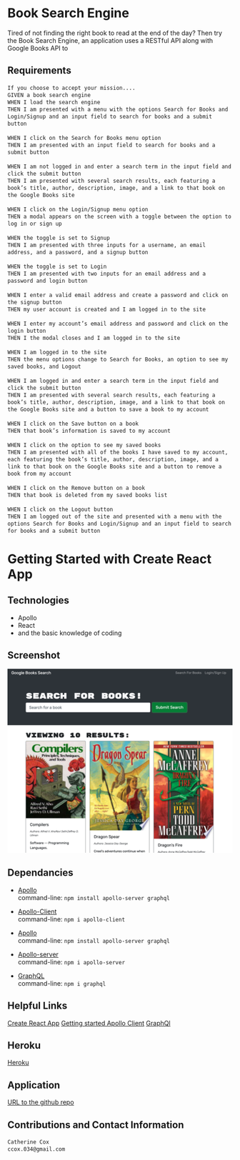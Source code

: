 # Book Search Engine

Tired of not finding the right book to read at the end of the day? Then try the Book Search Engine, an application uses a RESTful API along with Google Books API to

## Requirements

<!-- ----------------------- -->

```
If you choose to accept your mission....
GIVEN a book search engine
WHEN I load the search engine
THEN I am presented with a menu with the options Search for Books and Login/Signup and an input field to search for books and a submit button

WHEN I click on the Search for Books menu option
THEN I am presented with an input field to search for books and a submit button

WHEN I am not logged in and enter a search term in the input field and click the submit button
THEN I am presented with several search results, each featuring a book’s title, author, description, image, and a link to that book on the Google Books site

WHEN I click on the Login/Signup menu option
THEN a modal appears on the screen with a toggle between the option to log in or sign up

WHEN the toggle is set to Signup
THEN I am presented with three inputs for a username, an email address, and a password, and a signup button

WHEN the toggle is set to Login
THEN I am presented with two inputs for an email address and a password and login button

WHEN I enter a valid email address and create a password and click on the signup button
THEN my user account is created and I am logged in to the site

WHEN I enter my account’s email address and password and click on the login button
THEN I the modal closes and I am logged in to the site

WHEN I am logged in to the site
THEN the menu options change to Search for Books, an option to see my saved books, and Logout

WHEN I am logged in and enter a search term in the input field and click the submit button
THEN I am presented with several search results, each featuring a book’s title, author, description, image, and a link to that book on the Google Books site and a button to save a book to my account

WHEN I click on the Save button on a book
THEN that book’s information is saved to my account

WHEN I click on the option to see my saved books
THEN I am presented with all of the books I have saved to my account, each featuring the book’s title, author, description, image, and a link to that book on the Google Books site and a button to remove a book from my account

WHEN I click on the Remove button on a book
THEN that book is deleted from my saved books list

WHEN I click on the Logout button
THEN I am logged out of the site and presented with a menu with the options Search for Books and Login/Signup and an input field to search for books and a submit button
```

# Getting Started with Create React App

## Technologies

<!-- ----------------------- -->

- Apollo
- React
- and the basic knowledge of coding

## Screenshot

<!-- ----------------------- -->

![Screen Shot](ScreenShot.png)

## Dependancies

<!-- ----------------------- -->

- [Apollo](https://www.apollographql.com/docs/apollo-server/getting-started/)<br />
  command-line: `npm install apollo-server graphql`<br />

- [Apollo-Client](https://www.npmjs.com/package/apollo-client)<br />
  command-line: `npm i apollo-client`<br />

- [Apollo](https://www.apollographql.com/docs/apollo-server/getting-started/)<br />
  command-line: `npm install apollo-server graphql`<br />

- [Apollo-server](https://www.npmjs.com/package/apollo-server)<br />
  command-line: `npm i apollo-server`<br />

- [GraphQL](https://www.npmjs.com/package/graphql)<br />
  command-line: `npm i graphql`<br />

## Helpful Links

[Create React App](https://create-react-app.dev/docs/getting-started/)
[Getting started Apollo Client](https://www.apollographql.com/docs/react/get-started/)
[GraphQl](https://graphql.org/learn/)

## Heroku

[Heroku]()

<!-- fierce-ocean-86529 -->
<!-- ----------------------- -->

## Application

<!-- ----------------------- -->

[URL to the github repo](https://github.com/beachbrunet/Book_Search_Engine)

## Contributions and Contact Information

<!-- ----------------------- -->

```
Catherine Cox
ccox.034@gmail.com
```
